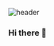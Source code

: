 ![header](https://capsule-render.vercel.app/api?type=waving&color=_FFFFFF&height=200&section=header&text=Oi&fontSize=50&fontColor=ffffff)

### Hi there 👋

<!--
**Geydson-Santos/Geydson-Santos** is a ✨ _special_ ✨ repository because its `README.md` (this file) appears on your GitHub profile.

Here are some ideas to get you started:

- 🔭 I’m currently working on ...
- 🌱 I’m currently learning ...
- 👯 I’m looking to collaborate on ...
- 🤔 I’m looking for help with ...
- 💬 Ask me about ...
- 📫 How to reach me: ...
- 😄 Pronouns: ...
- ⚡ Fun fact: ...
-->
